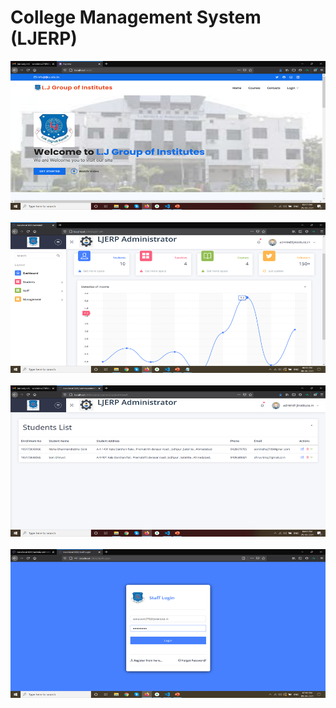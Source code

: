 
<h1>College Management System (LJERP)</h1>
<img src="/photos/pic1.png"><br><br>
<img src="/photos/pic2.png"><br><br>
<img src="/photos/pic3.png"><br><br>
<img src="/photos/pic4.png">
